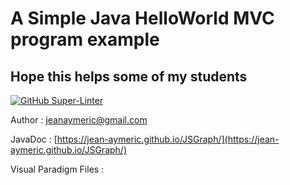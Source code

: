 # A Simple Java HelloWorld MVC program example
## Hope this helps some of my students
[![GitHub Super-Linter](https://github.com/Jean-Aymeric/JavaHelloWorldMVC/workflows/Lint%20Code%20Base/badge.svg)](https://github.com/marketplace/actions/super-linter)

Author : [jeanaymeric@gmail.com](mailto:jeanaymeric@gmail.com")

JavaDoc : [https://jean-aymeric.github.io/JSGraph/](https://jean-aymeric.github.io/JSGraph/)

Visual Paradigm Files : 
